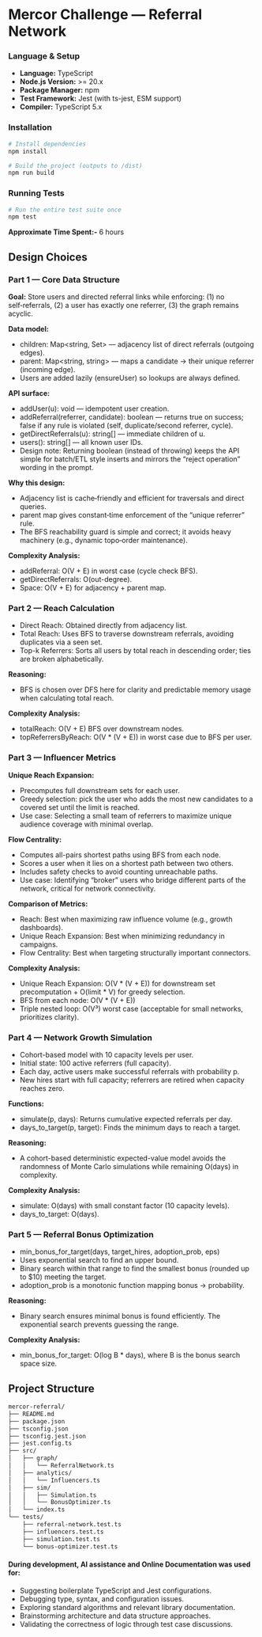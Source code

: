 # Mercor Challenge — Referral Network

### Language & Setup
- **Language:** TypeScript
- **Node.js Version:** >= 20.x
- **Package Manager:** npm
- **Test Framework:** Jest (with ts-jest, ESM support)
- **Compiler:** TypeScript 5.x

### Installation
```bash
# Install dependencies
npm install

# Build the project (outputs to /dist)
npm run build
```

### Running Tests
```bash
# Run the entire test suite once
npm test
```

**Approximate Time Spent:-** 6 hours 

## Design Choices
### Part 1 — Core Data Structure

**Goal:** Store users and directed referral links while enforcing: (1) no self‑referrals, (2) a user has exactly one referrer, (3) the graph remains acyclic.

**Data model:**
- children: Map<string, Set<string>> — adjacency list of direct referrals (outgoing edges).
- parent: Map<string, string> — maps a candidate → their unique referrer (incoming edge).
- Users are added lazily (ensureUser) so lookups are always defined.

**API surface:**
- addUser(u): void — idempotent user creation.
- addReferral(referrer, candidate): boolean — returns true on success; false if any rule is violated (self, duplicate/second referrer, cycle).
- getDirectReferrals(u): string[] — immediate children of u.
- users(): string[] — all known user IDs.
- Design note: Returning boolean (instead of throwing) keeps the API simple for batch/ETL style inserts and mirrors the “reject operation” wording in the prompt.

**Why this design:**
- Adjacency list is cache‑friendly and efficient for traversals and direct queries.
- parent map gives constant‑time enforcement of the “unique referrer” rule.
- The BFS reachability guard is simple and correct; it avoids heavy machinery (e.g., dynamic topo‑order maintenance).

**Complexity Analysis:**
- addReferral: O(V + E) in worst case (cycle check BFS).
- getDirectReferrals: O(out-degree).
- Space: O(V + E) for adjacency + parent map.


### Part 2 — Reach Calculation

- Direct Reach: Obtained directly from adjacency list.
- Total Reach: Uses BFS to traverse downstream referrals, avoiding duplicates via a seen set.
- Top-k Referrers: Sorts all users by total reach in descending order; ties are broken alphabetically.

**Reasoning:**
- BFS is chosen over DFS here for clarity and predictable memory usage when calculating total reach.

**Complexity Analysis:**
- totalReach: O(V + E) BFS over downstream nodes.
- topReferrersByReach: O(V * (V + E)) in worst case due to BFS per user.

### Part 3 — Influencer Metrics

**Unique Reach Expansion:**
- Precomputes full downstream sets for each user.
- Greedy selection: pick the user who adds the most new candidates to a covered set until the limit is reached.
- Use case: Selecting a small team of referrers to maximize unique audience coverage with minimal overlap.

**Flow Centrality:**
- Computes all-pairs shortest paths using BFS from each node.
- Scores a user when it lies on a shortest path between two others.
- Includes safety checks to avoid counting unreachable paths.
- Use case: Identifying “broker” users who bridge different parts of the network, critical for network connectivity.

**Comparison of Metrics:**
- Reach: Best when maximizing raw influence volume (e.g., growth dashboards).
- Unique Reach Expansion: Best when minimizing redundancy in campaigns.
- Flow Centrality: Best when targeting structurally important connectors.

**Complexity Analysis:**
- Unique Reach Expansion: O(V * (V + E)) for downstream set precomputation + O(limit * V) for greedy selection.
- BFS from each node: O(V * (V + E))
- Triple nested loop: O(V³) worst case (acceptable for small networks, prioritizes clarity).

### Part 4 — Network Growth Simulation

- Cohort-based model with 10 capacity levels per user.
- Initial state: 100 active referrers (full capacity).
- Each day, active users make successful referrals with probability p.
- New hires start with full capacity; referrers are retired when capacity reaches zero.

**Functions:**
- simulate(p, days): Returns cumulative expected referrals per day.
- days_to_target(p, target): Finds the minimum days to reach a target.

**Reasoning:**
- A cohort-based deterministic expected-value model avoids the randomness of Monte Carlo simulations while remaining O(days) in complexity.

**Complexity Analysis:**
- simulate: O(days) with small constant factor (10 capacity levels).
- days_to_target: O(days).

### Part 5 — Referral Bonus Optimization

- min_bonus_for_target(days, target_hires, adoption_prob, eps)
- Uses exponential search to find an upper bound.
- Binary search within that range to find the smallest bonus (rounded up to $10) meeting the target.
- adoption_prob is a monotonic function mapping bonus → probability.

**Reasoning:**
- Binary search ensures minimal bonus is found efficiently. The exponential search prevents guessing the range.

**Complexity Analysis:**
- min_bonus_for_target: O(log B * days), where B is the bonus search space size.

## Project Structure
```bash
mercor-referral/
├── README.md
├── package.json
├── tsconfig.json
├── tsconfig.jest.json
├── jest.config.ts
├── src/
│   ├── graph/
│   │   └── ReferralNetwork.ts
│   ├── analytics/
│   │   └── Influencers.ts
│   ├── sim/
│   │   ├── Simulation.ts
│   │   └── BonusOptimizer.ts
│   └── index.ts
└── tests/
    ├── referral-network.test.ts
    ├── influencers.test.ts
    ├── simulation.test.ts
    └── bonus-optimizer.test.ts

```

#### During development, AI assistance and Online Documentation was used for:
- Suggesting boilerplate TypeScript and Jest configurations.
- Debugging type, syntax, and configuration issues.
- Exploring standard algorithms and relevant library documentation.
- Brainstorming architecture and data structure approaches.
- Validating the correctness of logic through test case discussions.